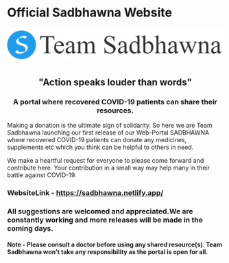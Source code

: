 # Official Sadbhawna Website
<center>
<img src="./public/images/logobanner.png"></img>
<h2>"Action speaks louder than words"</h2>
<h3> A portal where recovered COVID-19 patients can share their resources. </h3>
</center>
<p>
Making a donation is the ultimate sign of solidarity. So here we are Team Sadbhawna launching our first release of
our Web-Portal SADBHAWNA where recovered COVID-19 patients can donate any medicines, supplements etc which you think 
can be helpful to others in need.
</p>
We make a heartful request for everyone to please come forward and contribute here. Your contribution in a small way may help many in their battle against COVID-19.

### WebsiteLink - https://sadbhawna.netlify.app/


### All suggestions are welcomed and appreciated.We are constantly working and more releases will be made in the coming days.
#### Note - Please consult a doctor before using any shared resource(s). Team Sadbhawna won't take any responsibility as the portal is open for all.
